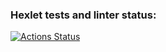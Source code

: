 ### Hexlet tests and linter status:
[![Actions Status](https://github.com/0ksanaTkachenko/frontend-project-12/actions/workflows/hexlet-check.yml/badge.svg)](https://github.com/0ksanaTkachenko/frontend-project-12/actions)